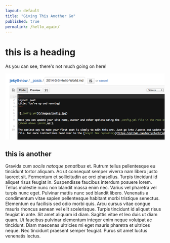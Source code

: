 ```yaml
---
layout: default
title: "Giving This Another Go"
published: true
permalink: /hello_again/
---
```



# this is a heading
As you can see, there's not much going on here!

![alt_text](../images/first-post.png)


## this is another


Gravida cum *sociis natoque penatibus* et. Rutrum tellus pellentesque eu tincidunt tortor aliquam. Ac ut consequat semper viverra nam libero justo laoreet sit. Fermentum et sollicitudin ac orci phasellus. Turpis tincidunt id aliquet risus feugiat in. Suspendisse faucibus interdum posuere lorem. Tellus molestie nunc non blandit massa enim nec. Varius vel pharetra vel turpis nunc eget. Pulvinar mattis nunc sed blandit libero. Venenatis a condimentum vitae sapien pellentesque habitant morbi tristique senectus. Elementum eu facilisis sed odio morbi quis. Arcu cursus vitae congue mauris rhoncus aenean vel elit scelerisque. Turpis tincidunt id aliquet risus feugiat in ante. Sit amet aliquam id diam. Sagittis vitae et leo duis ut diam quam. Ut faucibus pulvinar elementum integer enim neque volutpat ac tincidunt. Diam maecenas ultricies mi eget mauris pharetra et ultrices neque. Nec tincidunt praesent semper feugiat. Purus sit amet luctus venenatis lectus.

